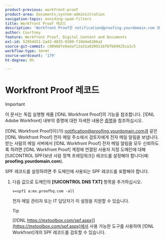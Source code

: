 ```yaml
---
product-previous: workfront-proof
product-area: documents;system-administration
navigation-topic: avoiding-spam-filters
title: Workfront Proof 레코드
description: 'Workfront Proof은 notification@proofing.yourdomain.com 과 같은 Workfront Proof 이메일 주소에서 검토자에게 이메일 알림을 보냅니다. 받는 사람의 메일 서버가 모든 Workfront Proof 이메일 알림을 신뢰하도록 하려면  [!DNL Workfront Proof] 계정에 연결된 사용자 지정 도메인에 대해  [!DNL Sender Policy] 프레임워크(SPF) 레코드를 설정해야 합니다(예: proofing.yourdomain.com).'
author: Courtney
feature: Workfront Proof, Digital Content and Documents
exl-id: 5295d451-2ad2-4835-9200-f10d4e6286a2
source-git-commit: c989687e9adaf12a31a920921bf8fb69425ca1c5
workflow-type: tm+mt
source-wordcount: '179'
ht-degree: 0%

---
```


# Workfront Proof 레코드

>[!IMPORTANT]
>
>이 문서는 독립 실행형 제품 [!DNL Workfront Proof]의 기능을 참조합니다. [!DNL Adobe Workfront] 내부의 증명에 대한 자세한 내용은 [증명](../../../review-and-approve-work/proofing/proofing.md)을 참조하십시오.

[!DNL Workfront Proof]이(가) notification@proofing.yourdomain.com과 같은 [!DNL Workfront Proof] 전자 메일 주소에서 검토자에게 전자 메일 알림을 보냅니다. 받는 사람의 메일 서버에서 [!DNL Workfront Proof] 전자 메일 알림을 모두 신뢰하도록 하려면 [!DNL Workfront Proof] 계정에 연결된 사용자 지정 도메인에 대해 [!UICONTROL SPF(보낸 사람 정책 프레임워크]) 레코드를 설정해야 합니다(예: **proofing.yourdomain.com**).

SPF 레코드를 설정하려면 주 도메인에 사용되는 SPF 레코드를 포함해야 합니다.

1. 다음 값으로 도메인의 **[!UICONTROL DNS TXT]** 항목을 추가하십시오.

   `v=spf1 a:mx.proofhq.com -all`

   전자 메일 관리자 또는 IT 담당자가 이 설정을 지원할 수 있습니다.

   >[!TIP]
   >
   >[[!DNL https://mxtoolbox.com/spf.aspx]](https://mxtoolbox.com/spf.aspx)에서 사용 가능한 도구를 사용하여 [!DNL Workfront]개의 SPF 레코드를 검토할 수 있습니다.
